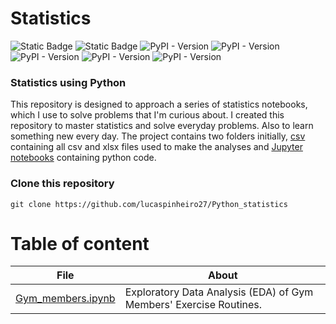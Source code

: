 # Statistics

![Static Badge](https://img.shields.io/badge/Python-blue?logo=Python&logoColor=grey)
![Static Badge](https://img.shields.io/badge/jupyter-orange?logo=jupyter&logoColor=grey)
![PyPI - Version](https://img.shields.io/pypi/v/pandas?logo=pandas&color=green)
![PyPI - Version](https://img.shields.io/pypi/v/numpy?logo=numpy&color=green)
![PyPI - Version](https://img.shields.io/pypi/v/scipy?logo=scipy&color=green)
![PyPI - Version](https://img.shields.io/pypi/v/seaborn?logo=seaborn&color=green)
![PyPI - Version](https://img.shields.io/pypi/v/matplotlib?logo=matplotlib&color=green)




### Statistics using Python

This repository is designed to approach a series of statistics notebooks, which I use to solve problems that I'm curious about. I created this repository to master statistics and solve everyday problems. Also to learn something new every day. The project contains two folders initially, [csv](csv) containing all csv and xlsx files used to make the analyses and [Jupyter notebooks](Jupyter_notebooks) containing python code.

### Clone this repository

```
git clone https://github.com/lucaspinheiro27/Python_statistics
```
# Table of content


| File                                                     | About |
|----------------------------------------------------------|---|
| [Gym_members.ipynb](Jupyter_notebooks/Gym_members.ipynb) | Exploratory Data Analysis (EDA) of Gym Members' Exercise Routines. |

